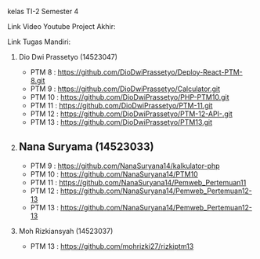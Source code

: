 kelas TI-2 Semester 4 

Link Video Youtube Project Akhir: 

Link Tugas Mandiri: 
  1. Dio Dwi Prassetyo (14523047)
     - PTM 8  : https://github.com/DioDwiPrassetyo/Deploy-React-PTM-8.git
     - PTM 9  : https://github.com/DioDwiPrassetyo/Calculator.git
     - PTM 10 : https://github.com/DioDwiPrassetyo/PHP-PTM10.git
     - PTM 11 : https://github.com/DioDwiPrassetyo/PTM-11.git
     - PTM 12 : https://github.com/DioDwiPrassetyo/PTM-12-API-.git
     - PTM 13 : https://github.com/DioDwiPrassetyo/PTM13.git

  2. Nana Suryama (14523033)
     - 
     - PTM 9 	: https://github.com/NanaSuryana14/kalkulator-php
     - PTM 10	: https://github.com/NanaSuryana14/PTM10
     - PTM 11	: https://github.com/NanaSuryana14/Pemweb_Pertemuan11
     - PTM 12	: https://github.com/NanaSuryana14/Pemweb_Pertemuan12-13
     - PTM 13	: https://github.com/NanaSuryana14/Pemweb_Pertemuan12-13

  3. Moh Rizkiansyah (14523037)
     - PTM 13 : https://github.com/mohrizki27/rizkiptm13
